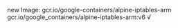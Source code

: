 new Image: gcr.io/google-containers/alpine-iptables-arm
gcr.io/google_containers/alpine-iptables-arm:v6 √

